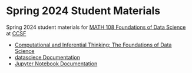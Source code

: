 # Spring 2024 Student Materials
Spring 2024 student materials for [MATH 108 Foundations of Data Science](https://www.ccsf.edu/node/167501) at [CCSF](https://www.ccsf.edu)

* [Computational and Inferential Thinking: The Foundations of Data Science](https://inferentialthinking.com/)
* [datasciece Documentation](https://datascience.readthedocs.io/)
* [Jupyter Notebook Documentation](https://jupyter-notebook.readthedocs.io/)
